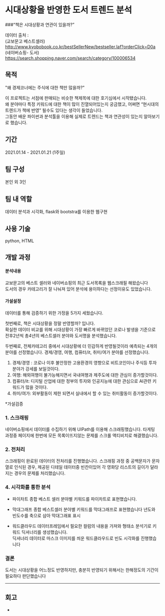 
# 시대상황을 반영한 도서 트렌드 분석

###“책은 시대상황과 연관이 있을까?”

데이터 출처 :    
(교보문고 베스트셀러) http://www.kyobobook.co.kr/bestSellerNew/bestseller.laf?orderClick=D0a   
(네이버쇼핑- 도서) https://search.shopping.naver.com/search/category/100006534

## 목적
"왜 경제코너에는  주식에  대한 책만 많을까?"

이 프로젝트는 서점에 판매되는 비슷한 책제목에 대한 호기심에서 시작됐습니다.     
왜 분야마다 특정 키워드에 대한 책이 많이 진열되어있는지 궁금했고, 어쩌면 “현시대의 트렌드가 책에  반영”   될수도 있다는 생각이 들었습니다.    
그동안 배운 파이썬과 분석툴을 이용해 실제로 트렌드는 책과 연관성이 있는지 알아보기로 했습니다.   

## 기간
2021.01.14 - 2021.01.21  (1주일)

## 팀 구성
본인 외 3인

## 팀 내 역할
데이터 분석과 시각화, flask와 bootstra를 이용한 웹구현

## 사용 기술
python, HTML

## 개발 과정 
#### 분석내용

교보문고의 베스트 셀러와 네이버쇼핑의 최근 도서목록을 웹스크래필 해왔습니다   
도서의 경우 카테고리가 잘 나눠져 있어 분석에 용이하다는 선정이유도 있었습니다.

#### 가설설정
데이터를 통해 검증하기 위한 가정을 5가지 세웠습니다.  

첫번째로, 책은 시대상황을 정말 반영할까? 입니다.    
확실한 데이터 비교를 위해 시대상황이 가장 빠르게 바뀌었던 코로나 발생을 기준으로 전후2년씩 총4년의 베스트셀러 분야와 도서명을 분석했습니다.  

두번째로, 전체카테고리 중에서 시대상황에 더 민감하게 반영될것이라 예측되는 4개의 분야를 선정했습니다. 경제/경영, 여행, 컴퓨터/it, 취미/여가 분야를 선정했습니다.  

1. 경제/경영 :  코로나 이후 불안정한 고용환경의 영향으로 비트코인이나 주식등 투자분야가 강세를 보일것이다.  
2. 여행: 해외여행이 불가능해지면서 국내여행과 제주도에 대한 관심이 증가할것이다.
3. 컴퓨터/it: 디지털 산업에 대한 정부의 투자와 인공지능에 대한 관심으로 AI관련 키워드가 많을 것이다. 
4. 취미/여가: 외부활동이 제한 되면서 실내에서 할 수 있는 취미활동이 증가할것이다.

*가설검증


### 1. 스크래핑
네이버쇼핑에서 데이터를 수집하기 위해 UIPath를 이용해 스크래핑했습니다. 타게팅 과정중 페이지에 한번에 모든 목록이뜨지않는 문제를 스크롤 액티비치로 해결했습니다.
 
### 2. 전처리
스크래핑이 완료된 데이터의 전처리를 진행했습니다. 스크래핑 과정 중 공백문자가 문자열로 인식된 경우, 제공된 디테일 데이터중 빈칸이있어 각 영화당 리스트의 길이가 달라지는 경우의 문제를 처리했습니다. 


### 4. 시각화를 통한 분석
* 파이차트
종합 베스트 셀러 분야별 키워드를 파이차트로 표현했습니다.

* 막대그래프
종합 베스트셀러 분야별 키워드를 막대그래프로 표현했습니다
년도와 빈도수를 축으로 삼아 막대그래표 표시

* 워드클라우드
데이터프레임에서 필요한 컬럼의 내용을 가져와 형태소 분석기로 키워드 딕셔너리를 생성했습니다.   
딕셔너리 데이터로 마스크 이미지를 씌운 워드클라우드로 빈도 시각화를 진행했습니다

### 결론

도서는 시대상황을 어느정도 반영하지만, 충분히 반영되기 위해서는 한해정도의 기간이 필요하다 판단했습니다

-------------------------

## 회고
- 
